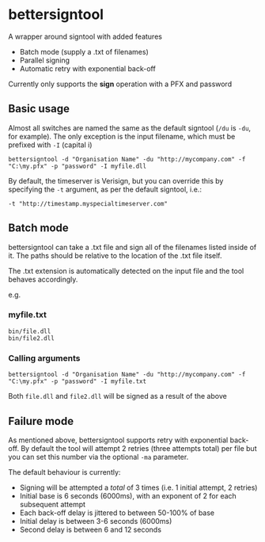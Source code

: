 # bettersigntool

A wrapper around signtool with added features

* Batch mode (supply a .txt of filenames)
* Parallel signing
* Automatic retry with exponential back-off

Currently only supports the **sign** operation with a PFX and password

## Basic usage

Almost all switches are named the same as the default signtool (`/du` is `-du`, for example). The only exception is the input filename, which must be prefixed with `-I` (capital i)

	bettersigntool -d "Organisation Name" -du "http://mycompany.com" -f "C:\my.pfx" -p "password" -I myfile.dll

By default, the timeserver is Verisign, but you can override this by specifying the `-t` argument, as per the default signtool, i.e.:

	-t "http://timestamp.myspecialtimeserver.com"

## Batch mode

bettersigntool can take a .txt file and sign all of the filenames listed inside of it. The paths should be relative to the location of the .txt file itself.

The .txt extension is automatically detected on the input file and the tool behaves accordingly.

e.g.

### myfile.txt

	bin/file.dll
	bin/file2.dll

### Calling arguments

	bettersigntool -d "Organisation Name" -du "http://mycompany.com" -f "C:\my.pfx" -p "password" -I myfile.txt

Both `file.dll` and `file2.dll` will be signed as a result of the above

## Failure mode

As mentioned above, bettersigntool supports retry with exponential back-off. By default the tool will attempt 2 retries (three attempts total) per file but you can set this number via the optional `-ma` parameter.

The default behaviour is currently:

* Signing will be attempted a *total* of 3 times (i.e. 1 initial attempt, 2 retries)
* Initial base is 6 seconds (6000ms), with an exponent of 2 for each subsequent attempt
* Each back-off delay is jittered to between 50-100% of base
* Initial delay is between 3-6 seconds (6000ms)
* Second delay is between 6 and 12 seconds
